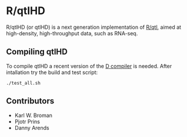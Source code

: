 # R/qtlHD

R/qtlHD (or qtlHD) is a next generation implementation of
[R/qtl][rqtl], aimed
at high-density, high-throughput data, such as RNA-seq.

## Compiling qtlHD

To compile qtlHD a recent version of the [D compiler][D] is needed.
After intallation try the build and test script:

    ./test_all.sh

## Contributors

* Karl W. Broman
* Pjotr Prins
* Danny Arends

[rqtl]: http://www.rqtl.org/
[D]: http://www.digitalmars.com/d/index.html
